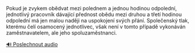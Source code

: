
Pokud je zvykem obědvat mezi polednem a jednou hodinou odpolední, jednotlivý pracovník dávající přednost obědu mezi druhou a třetí hodinou odpolední má jen malou naději na uspokojení svých přání. Společenský tlak, kterému čelí osamocený jednotlivec, však není v tomto případě vykonáván zaměstnavatelem, ale jeho spoluzaměstnanci.

[🔊 Poslechnout audio](/data/7-paragraphs/audio/chapter_111/para_004-Pokud-je-zvykem-obdvat-mezi-polednem-a-jednou-hod.mp3)
